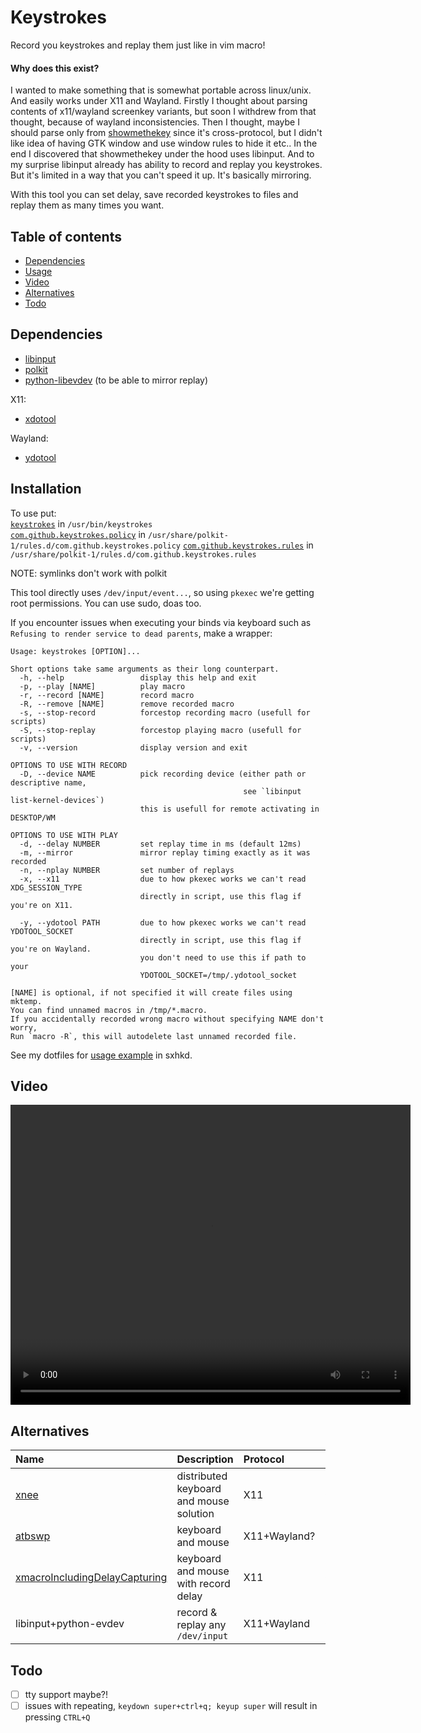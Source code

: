 # Keystrokes

Record you keystrokes and replay them just like in vim macro!

#### Why does this exist?

I wanted to make something that is somewhat portable across linux/unix. And easily
works under X11 and Wayland. Firstly I thought about parsing contents of x11/wayland
screenkey variants, but soon I withdrew from that thought, because of wayland inconsistencies.
Then I thought, maybe I should parse only from [showmethekey](https://github.com/AlynxZhou/showmethekey) since it's cross-protocol,
but I didn't like idea of having GTK window and use window rules to hide it etc..
In the end I discovered that showmethekey under the hood uses libinput.
And to my surprise libinput already has ability to record and replay you keystrokes.
But it's limited in a way that you can't speed it up. It's basically mirroring.

With this tool you can set delay, save recorded keystrokes to files and replay them
as many times you want.

## Table of contents

- [Dependencies](#dependencies)
- [Usage](#usage)
- [Video](#video)
- [Alternatives](#alternatives)
- [Todo](#todo)

## Dependencies

- [libinput](https://gitlab.freedesktop.org/libinput/libinput)
- [polkit](https://github.com/polkit-org/polkit)
- [python-libevdev](https://gitlab.freedesktop.org/libevdev/python-libevdev) (to be able to mirror replay)

X11:

- [xdotool](https://github.com/jordansissel/xdotool)

Wayland:

- [ydotool](https://github.com/ReimuNotMoe/ydotool)

## Installation

To use put:\
[`keystrokes`](https://github.com/Darukutsu/keystrokes/blob/master/keystrokes) in `/usr/bin/keystrokes`\
[`com.github.keystrokes.policy`](https://github.com/Darukutsu/keystrokes/blob/master/com.github.keystrokes.policy) in `/usr/share/polkit-1/rules.d/com.github.keystrokes.policy`
[`com.github.keystrokes.rules`](https://github.com/Darukutsu/keystrokes/blob/master/com.github.keystrokes.rules) in `/usr/share/polkit-1/rules.d/com.github.keystrokes.rules`

NOTE: symlinks don't work with polkit

This tool directly uses `/dev/input/event...`, so using `pkexec` we're getting root permissions.
You can use sudo, doas too.

If you encounter issues when executing your binds via keyboard such as `Refusing to render service to dead parents`, make a wrapper:

```
Usage: keystrokes [OPTION]...

Short options take same arguments as their long counterpart.
  -h, --help                 display this help and exit
  -p, --play [NAME]          play macro
  -r, --record [NAME]        record macro
  -R, --remove [NAME]        remove recorded macro
  -s, --stop-record          forcestop recording macro (usefull for scripts)
  -S, --stop-replay          forcestop playing macro (usefull for scripts)
  -v, --version              display version and exit

OPTIONS TO USE WITH RECORD
  -D, --device NAME          pick recording device (either path or descriptive name,
                                                    see `libinput list-kernel-devices`)
                             this is usefull for remote activating in DESKTOP/WM

OPTIONS TO USE WITH PLAY
  -d, --delay NUMBER         set replay time in ms (default 12ms)
  -m, --mirror               mirror replay timing exactly as it was recorded
  -n, --nplay NUMBER         set number of replays
  -x, --x11                  due to how pkexec works we can't read XDG_SESSION_TYPE
                             directly in script, use this flag if you're on X11.

  -y, --ydotool PATH         due to how pkexec works we can't read YDOTOOL_SOCKET
                             directly in script, use this flag if you're on Wayland.
                             you don't need to use this if path to your
                             YDOTOOL_SOCKET=/tmp/.ydotool_socket

[NAME] is optional, if not specified it will create files using mktemp.
You can find unnamed macros in /tmp/*.macro.
If you accidentally recorded wrong macro without specifying NAME don't worry,
Run `macro -R`, this will autodelete last unnamed recorded file.
```

See my dotfiles for [usage example](https://github.com/Darukutsu/dotfiles/blob/master/sxhkd/mode_macro) in sxhkd.

## Video

<video src="https://github.com/Darukutsu/keystrokes/blob/master/images/video.mkv" width="640" height="480" controls></video>

## Alternatives

| Name                                                                                         | Description                             | Protocol     | Language |
| :------------------------------------------------------------------------------------------- | :-------------------------------------- | :----------- | :------- |
| [xnee](https://xnee.wordpress.com/)                                                          | distributed keyboard and mouse solution | X11          | C        |
| [atbswp](https://github.com/RMPR/atbswp)                                                     | keyboard and mouse                      | X11+Wayland? | Python   |
| [xmacroIncludingDelayCapturing](https://github.com/Ortega-Dan/xmacroIncludingDelayCapturing) | keyboard and mouse with record delay    | X11          | C        |
| libinput+python-evdev                                                                        | record & replay any `/dev/input`        | X11+Wayland  | C+Python |

## Todo

- [ ] tty support maybe?!
- [ ] issues with repeating, `keydown super+ctrl+q; keyup super` will result in pressing `CTRL+Q`
